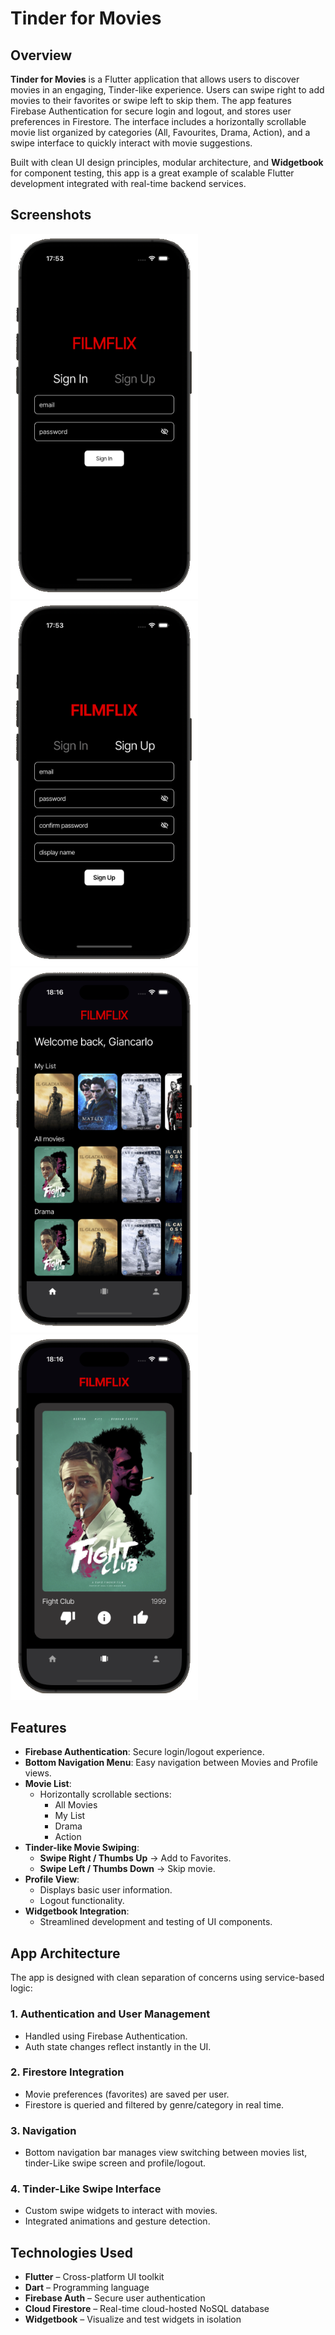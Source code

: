 # Tinder for Movies

## Overview

**Tinder for Movies** is a Flutter application that allows users to discover movies in an engaging, Tinder-like experience. Users can swipe right to add movies to their favorites or swipe left to skip them. The app features Firebase Authentication for secure login and logout, and stores user preferences in Firestore. The interface includes a horizontally scrollable movie list organized by categories (All, Favourites, Drama, Action), and a swipe interface to quickly interact with movie suggestions.

Built with clean UI design principles, modular architecture, and **Widgetbook** for component testing, this app is a great example of scalable Flutter development integrated with real-time backend services.

## Screenshots

<img src="img/img-1.png" width=300 /> <img src="img/img-2.png" width=300 /> 
<img src="img/img-3.png" width=300 /> <img src="img/img-4.png" width=300 /> 

## Features

- **Firebase Authentication**: Secure login/logout experience.
- **Bottom Navigation Menu**: Easy navigation between Movies and Profile views.
- **Movie List**:
    - Horizontally scrollable sections:
        - All Movies
        - My List
        - Drama
        - Action
- **Tinder-like Movie Swiping**:
    - **Swipe Right / Thumbs Up** → Add to Favorites.
    - **Swipe Left / Thumbs Down** → Skip movie.
- **Profile View**:
    - Displays basic user information.
    - Logout functionality.
- **Widgetbook Integration**:
    - Streamlined development and testing of UI components.

## App Architecture

The app is designed with clean separation of concerns using service-based logic:

### 1. Authentication and User Management
- Handled using Firebase Authentication.
- Auth state changes reflect instantly in the UI.

### 2. Firestore Integration
- Movie preferences (favorites) are saved per user.
- Firestore is queried and filtered by genre/category in real time.

### 3. Navigation
- Bottom navigation bar manages view switching between movies list, tinder-Like swipe screen and profile/logout.

### 4. Tinder-Like Swipe Interface
- Custom swipe widgets to interact with movies.
- Integrated animations and gesture detection.

## Technologies Used

- **Flutter** – Cross-platform UI toolkit
- **Dart** – Programming language
- **Firebase Auth** – Secure user authentication
- **Cloud Firestore** – Real-time cloud-hosted NoSQL database
- **Widgetbook** – Visualize and test widgets in isolation

